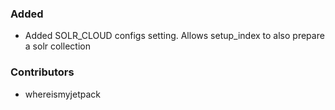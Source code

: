### Added
- Added SOLR_CLOUD configs setting. Allows setup_index to also prepare a solr collection

### Contributors
- whereismyjetpack

